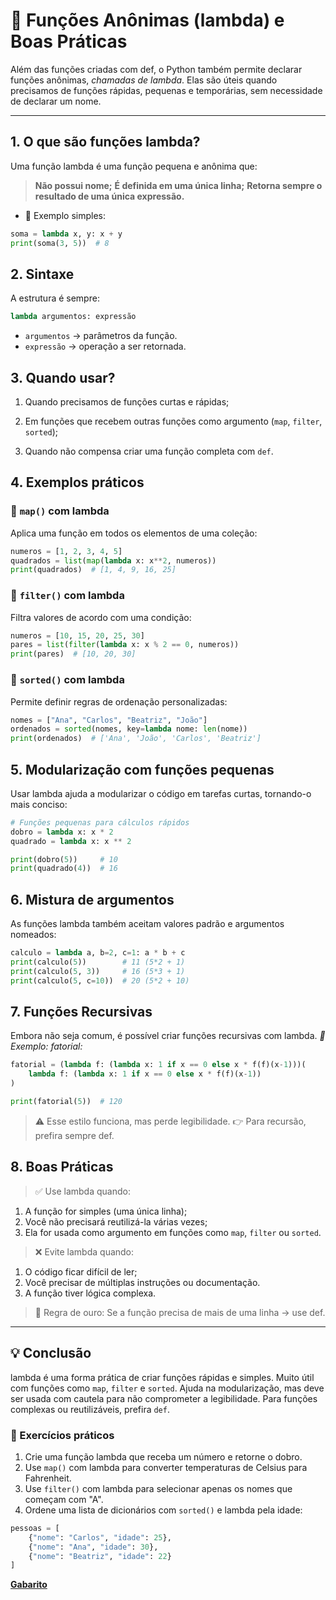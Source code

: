 # 🔹 Funções Anônimas (lambda) e Boas Práticas

Além das funções criadas com def, o Python também permite declarar funções anônimas, *chamadas de lambda*. Elas são úteis quando precisamos de funções rápidas, pequenas e temporárias, sem necessidade de declarar um nome.

---

## 1. O que são funções lambda?

Uma função lambda é uma função pequena e anônima que:

> **Não possui nome;**
> **É definida em uma única linha;**
> **Retorna sempre o resultado de uma única expressão.**

- 📌 Exemplo simples:

```python
soma = lambda x, y: x + y
print(soma(3, 5))  # 8
```

## 2. Sintaxe

A estrutura é sempre:

```python
lambda argumentos: expressão
```

- ``argumentos`` → parâmetros da função.
- ``expressão`` → operação a ser retornada.

## 3. Quando usar?

1. Quando precisamos de funções curtas e rápidas;

2. Em funções que recebem outras funções como argumento (``map``, ``filter``, ``sorted``);

3. Quando não compensa criar uma função completa com ``def``.

## 4. Exemplos práticos

### 🔹 ``map()`` com lambda

Aplica uma função em todos os elementos de uma coleção:

```python
numeros = [1, 2, 3, 4, 5]
quadrados = list(map(lambda x: x**2, numeros))
print(quadrados)  # [1, 4, 9, 16, 25]
```

### 🔹 ``filter()`` com lambda

Filtra valores de acordo com uma condição:

```python
numeros = [10, 15, 20, 25, 30]
pares = list(filter(lambda x: x % 2 == 0, numeros))
print(pares)  # [10, 20, 30]
```

### 🔹 ``sorted()`` com lambda

Permite definir regras de ordenação personalizadas:

```python
nomes = ["Ana", "Carlos", "Beatriz", "João"]
ordenados = sorted(nomes, key=lambda nome: len(nome))
print(ordenados)  # ['Ana', 'João', 'Carlos', 'Beatriz']
```

## 5. Modularização com funções pequenas

Usar lambda ajuda a modularizar o código em tarefas curtas, tornando-o mais conciso:

```python
# Funções pequenas para cálculos rápidos
dobro = lambda x: x * 2
quadrado = lambda x: x ** 2

print(dobro(5))     # 10
print(quadrado(4))  # 16
```

## 6. Mistura de argumentos

As funções lambda também aceitam valores padrão e argumentos nomeados:

```python
calculo = lambda a, b=2, c=1: a * b + c
print(calculo(5))        # 11 (5*2 + 1)
print(calculo(5, 3))     # 16 (5*3 + 1)
print(calculo(5, c=10))  # 20 (5*2 + 10)
```

## 7. Funções Recursivas

Embora não seja comum, é possível criar funções recursivas com lambda. *📌 Exemplo: fatorial:*

```python
fatorial = (lambda f: (lambda x: 1 if x == 0 else x * f(f)(x-1)))(
    lambda f: (lambda x: 1 if x == 0 else x * f(f)(x-1))
)

print(fatorial(5))  # 120
```

> ⚠️ Esse estilo funciona, mas perde legibilidade. 👉 Para recursão, prefira sempre def.

## 8. Boas Práticas

> ✅ Use lambda quando:

1. A função for simples (uma única linha);
2. Você não precisará reutilizá-la várias vezes;
3. Ela for usada como argumento em funções como ``map``, ``filter`` ou ``sorted``.

> ❌ Evite lambda quando:

1. O código ficar difícil de ler;
2. Você precisar de múltiplas instruções ou documentação.
3. A função tiver lógica complexa.

> 📌 Regra de ouro: Se a função precisa de mais de uma linha → use def.

---

## 💡 Conclusão

lambda é uma forma prática de criar funções rápidas e simples. Muito útil com funções como ``map``, ``filter`` e ``sorted``. Ajuda na modularização, mas deve ser usada com cautela para não comprometer a legibilidade. Para funções complexas ou reutilizáveis, prefira ``def``.

### 🧾 Exercícios práticos

1. Crie uma função lambda que receba um número e retorne o dobro.
2. Use ``map()`` com lambda para converter temperaturas de Celsius para Fahrenheit.
3. Use ``filter()`` com lambda para selecionar apenas os nomes que começam com "A".
4. Ordene uma lista de dicionários com ``sorted()`` e lambda pela idade:

```python
pessoas = [
    {"nome": "Carlos", "idade": 25},
    {"nome": "Ana", "idade": 30},
    {"nome": "Beatriz", "idade": 22}
]
```

**[Gabarito](exercicios/README.md)**
